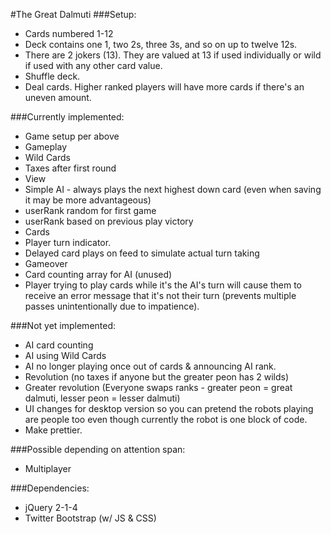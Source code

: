 #The Great Dalmuti
###Setup:
+ Cards numbered 1-12
+ Deck contains one 1, two 2s, three 3s, and so on up to twelve 12s.
+ There are 2 jokers (13).  They are valued at 13 if used individually or
wild if used with any other card value.
+ Shuffle deck.
+ Deal cards.  Higher ranked players will have more cards if there's an
uneven amount.

###Currently implemented:
+ Game setup per above
+ Gameplay
+ Wild Cards
+ Taxes after first round
+ View
+ Simple AI - always plays the next highest down card (even when saving
it may be more advantageous)
+ userRank random for first game
+ userRank based on previous play victory
+ Cards
+ Player turn indicator.
+ Delayed card plays on feed to simulate actual turn taking
+ Gameover
+ Card counting array for AI (unused)
+ Player trying to play cards while it's the AI's turn will cause them to receive an error message that it's not their turn (prevents multiple passes unintentionally due to impatience).

###Not yet implemented:
+ AI card counting
+ AI using Wild Cards
+ AI no longer playing once out of cards & announcing AI rank.
+ Revolution (no taxes if anyone but the greater peon has 2 wilds)
+ Greater revolution (Everyone swaps ranks - greater peon = great
dalmuti, lesser peon = lesser dalmuti)
+ UI changes for desktop version so you can pretend the robots playing
are people too even though currently the robot is one block of code.
+ Make prettier.

###Possible depending on attention span:
+ Multiplayer

###Dependencies:
+ jQuery 2-1-4
+ Twitter Bootstrap (w/ JS & CSS)
